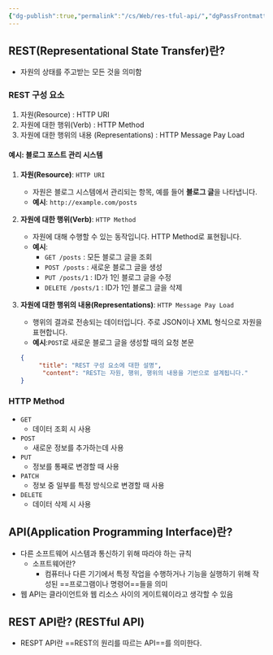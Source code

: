 ```yaml
---
{"dg-publish":true,"permalink":"/cs/Web/res-tful-api/","dgPassFrontmatter":true,"noteIcon":""}
---
```


## REST(Representational State Transfer)란?

- 자원의 상태를 주고받는 모든 것을 의미함

### REST 구성 요소

1. 자원(Resource) : HTTP URI
2. 자원에 대한 행위(Verb) : HTTP Method
3. 자원에 대한 행위의 내용 (Representations) : HTTP Message Pay Load

####  예시: 블로그 포스트 관리 시스템

1. **자원(Resource)**: `HTTP URI`
    
    - 자원은 블로그 시스템에서 관리되는 항목, 예를 들어 **블로그 글**을 나타냅니다.
    - **예시**: `http://example.com/posts`
2. **자원에 대한 행위(Verb)**: `HTTP Method`
    
    - 자원에 대해 수행할 수 있는 동작입니다. HTTP Method로 표현됩니다.
    - **예시**:
        - `GET /posts` : 모든 블로그 글을 조회
        - `POST /posts` : 새로운 블로그 글을 생성
        - `PUT /posts/1` : ID가 1인 블로그 글을 수정
        - `DELETE /posts/1` : ID가 1인 블로그 글을 삭제
3. **자원에 대한 행위의 내용(Representations)**: `HTTP Message Pay Load`
    
    - 행위의 결과로 전송되는 데이터입니다. 주로 JSON이나 XML 형식으로 자원을 표현합니다.
    - **예시**:`POST`로 새로운 블로그 글을 생성할 때의 요청 본문
    ```json
    {
	     "title": "REST 구성 요소에 대한 설명",
	      "content": "REST는 자원, 행위, 행위의 내용을 기반으로 설계됩니다."
	}
	```

### HTTP Method


- `GET`
    - 데이터 조회 시 사용
- `POST`
    - 새로운 정보를 추가하는데 사용
- `PUT`
    - 정보를 통째로 변경할 때 사용
- `PATCH`
    - 정보 중 일부를 특정 방식으로 변경할 때 사용
- `DELETE`
    - 데이터 삭제 시 사용


## API(Application Programming Interface)란?


- 다른 소프트웨어 시스템과 통신하기 위해 따라야 하는 규칙
	- 소프트웨어란?
		- 컴퓨터나 다른 기기에서 특정 작업을 수행하거나 기능을 실행하기 위해 작성된 ==프로그램이나 명령어==들을 의미
- 웹 API는 클라이언트와 웹 리소스 사이의 게이트웨이라고 생각할 수 있음

## REST API란? (RESTful API)


- RESPT API란 ==REST의 원리를 따르는 API==를 의미한다.



